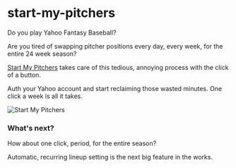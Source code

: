 # start-my-pitchers
Do you play Yahoo Fantasy Baseball?

Are you tired of swapping pitcher positions every day, every week, for the entire 24 week season?

[Start My Pitchers](http://startmypitchers.herokuapp.com/) takes care of this tedious, annoying process with the click of a button.

Auth your Yahoo account and start reclaiming those wasted minutes.  One click a week is all it takes.  

![](http://c1.staticflickr.com/1/744/21281472175_46914d3a95_k.jpg "Start My Pitchers")

### What's next?

How about one click, period, for the entire season?

Automatic, recurring lineup setting is the next big feature in the works.

